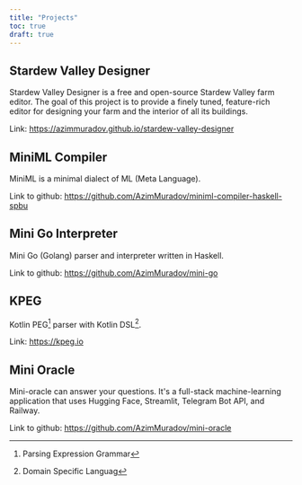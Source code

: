 ```yaml
---
title: "Projects"
toc: true
draft: true
---
```


## Stardew Valley Designer

Stardew Valley Designer is a free and open-source Stardew Valley farm editor.
The goal of this project is to provide a finely tuned, feature-rich editor for designing your farm and the interior of all its buildings.

Link: https://azimmuradov.github.io/stardew-valley-designer


## MiniML Compiler

MiniML is a minimal dialect of ML (Meta Language).

Link to github: https://github.com/AzimMuradov/miniml-compiler-haskell-spbu


## Mini Go Interpreter

Mini Go (Golang) parser and interpreter written in Haskell.

Link to github: https://github.com/AzimMuradov/mini-go


## KPEG

Kotlin PEG[^1] parser with Kotlin DSL[^2].

[^1]: Parsing Expression Grammar
[^2]: Domain Specific Languag

Link: https://kpeg.io


## Mini Oracle

Mini-oracle can answer your questions. It's a full-stack machine-learning application that uses Hugging Face, Streamlit, Telegram Bot API, and Railway.

Link to github: https://github.com/AzimMuradov/mini-oracle
